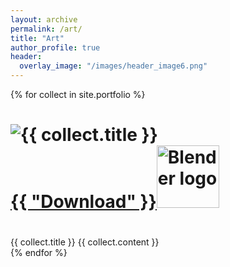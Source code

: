 ```yaml
---
layout: archive
permalink: /art/
title: "Art"
author_profile: true
header:
  overlay_image: "/images/header_image6.png"
---
```



{% for collect in site.portfolio %}
  <div class="collection">
    <h1><img src="{{ site.url }}{{site.baseurl }}/{{collect.image_path}}" alt="{{ collect.title }}" />  <br>
  <a href="https://github.com/scotttmoen/Art">{{ "Download" }}</a><img src="{{ site.url }}{{site.baseurl }}/images/blenderlogocolor.png" alt="Blender logo" width="100"/><h1> </h1>  {{ collect.title }}</h1>
    {{ collect.content }}
  </div>
{% endfor %}
